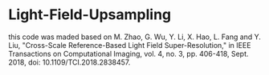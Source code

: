 # Light-Field-Upsampling

this code was maded based on
M. Zhao, G. Wu, Y. Li, X. Hao, L. Fang and Y. Liu, "Cross-Scale Reference-Based Light Field Super-Resolution," in IEEE Transactions on Computational Imaging, vol. 4, no. 3, pp. 406-418, Sept. 2018, doi: 10.1109/TCI.2018.2838457.
